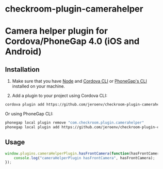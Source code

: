 # checkroom-plugin-camerahelper


# Camera helper plugin for Cordova/PhoneGap 4.0 (iOS and Android)

## Installation

1) Make sure that you have [Node](http://nodejs.org/) and [Cordova CLI](https://github.com/apache/cordova-cli) or [PhoneGap's CLI](https://github.com/mwbrooks/phonegap-cli) installed on your machine.

2) Add a plugin to your project using Cordova CLI:

```bash
cordova plugin add https://github.com/jeroenv/checkroom-plugin-camerahelper
```
Or using PhoneGap CLI:

```bash
phonegap local plugin remove "com.checkroom.plugin.camerahelper"
phonegap local plugin add https://github.com/jeroenv/checkroom-plugin-camerahelper
```

## Usage

```js
window.plugins.cameraHelperPlugin.hasFrontCamera(function(hasFrontCamera){
	console.log("cameraHelperPlugin hasFrontCamera", hasFrontCamera);  
});
```